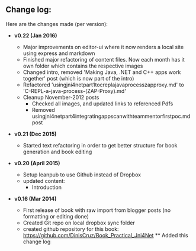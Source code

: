 ## Change log:

Here are the changes made (per version):

* **v0.22 (Jan 2016)**
  * Major improvements on editor-ui where it now renders a local site using express and markdown
  * Finished major refactoring of content files. Now each month has it own folder which contains the respective images
  * Changed intro, removed 'Making Java, .NET and C++ apps work together' post (which is now part of the intro)
  * Refactored 'usingjni4netpart1tocreplajavaprocesszapproxy.md' to 'C-REPL-a-java-process-(ZAP-Proxy).md'
  * Cleanup November-2012 posts
    * Checked all images, and updated links to referenced Pdfs
    * Removed usingjni4netpart4integratingappscanwithteammentorfirstpoc.md post


* **v0.21 (Dec 2015)**
  * Started text refactoring in order to get better structure for book generation and book editing


* **v0.20 (April 2015)**
  * Setup leanpub to use Github instead of Dropbox
  * updated content:
    * Introduction


* **v0.16 (Mar 2014)**
  * First release of book with raw import from blogger posts (no formatting or editing done)
  * Created Git repo on local dropbox sync folder
  * created github repository for this book: https://github.com/DinisCruz/Book_Practical_Jni4Net
  ** Added this change log
